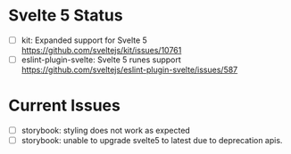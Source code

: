 # Svelte 5 Status
- [ ] kit: Expanded support for Svelte 5 https://github.com/sveltejs/kit/issues/10761
- [ ] eslint-plugin-svelte: Svelte 5 runes support https://github.com/sveltejs/eslint-plugin-svelte/issues/587

# Current Issues
- [ ] storybook: styling does not work as expected
- [ ] storybook: unable to upgrade svelte5 to latest due to deprecation apis.